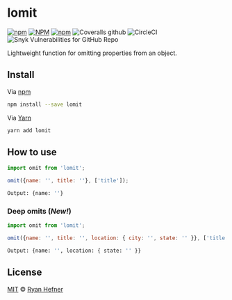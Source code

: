 # lomit

[![npm](https://img.shields.io/npm/v/lomit?style=flat-square)](https://github.com/ryanhefner/lomit)
[![NPM](https://img.shields.io/npm/l/lomit?style=flat-square)](LICENSE)
[![npm](https://img.shields.io/npm/dt/lomit?style=flat-square)](https://www.npmjs.com/package/lomit)
![Coveralls github](https://img.shields.io/coveralls/github/ryanhefner/lomit?style=flat-square)
![CircleCI](https://img.shields.io/circleci/build/github/ryanhefner/lomit?style=flat-square)
![Snyk Vulnerabilities for GitHub Repo](https://img.shields.io/snyk/vulnerabilities/github/ryanhefner/lomit?style=flat-square)

Lightweight function for omitting properties from an object.

## Install

Via [npm](https://npmjs.com/package/lomit)

```sh
npm install --save lomit
```

Via [Yarn](https://yarnpkg.com/package/lomit)

```sh
yarn add lomit
```

## How to use

```js
import omit from 'lomit';

omit({name: '', title: ''}, ['title']);
```

```sh
Output: {name: ''}
```

### Deep omits (*__New!__*)

```js
import omit from 'lomit';

omit({name: '', title: '', location: { city: '', state: '' }}, ['title', 'location.city']);
```

```sh
Output: {name: '', location: { state: '' }}
```

## License

[MIT](LICENSE) © [Ryan Hefner](https://www.ryanhefner.com)
